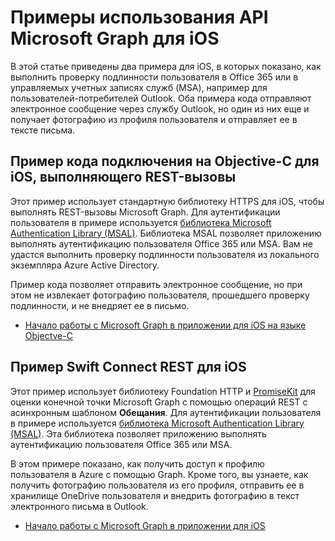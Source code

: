 # <a name="ios-samples-for-the-microsoft-graph-api"></a>Примеры использования API Microsoft Graph для iOS
В этой статье приведены два примера для iOS, в которых показано, как выполнить проверку подлинности пользователя в Office 365 или в управляемых учетных записях служб (MSA), например для пользователей-потребителей Outlook. Оба примера кода отправляют электронное сообщение через службу Outlook, но один из них еще и получает фотографию из профиля пользователя и отправляет ее в тексте письма.

## <a name="ios-objective-c-connect-rest-sample"></a>Пример кода подключения на Objective-C для iOS, выполняющего REST-вызовы
Этот пример использует стандартную библиотеку HTTPS для iOS, чтобы выполнять REST-вызовы Microsoft Graph. Для аутентификации пользователя в примере используется [библиотека Microsoft Authentication Library (MSAL)](https://github.com/AzureAD/microsoft-authentication-library-for-objc/blob/dev/README.md). Библиотека MSAL позволяет приложению выполнять аутентификацию пользователя Office 365 или MSA. Вам не удастся выполнить проверку подлинности пользователя из локального экземпляра Azure Active Directory.

Пример кода позволяет отправить электронное сообщение, но при этом не извлекает фотографию пользователя, прошедшего проверку подлинности, и не внедряет ее в письмо.

- [Начало работы с Microsoft Graph в приложении для iOS на языке Objectve-C](ios_objectivec.md)

## <a name="ios-swift-connect-rest-sample"></a>Пример Swift Connect REST для iOS
Этот пример использует библиотеку Foundation HTTP и [PromiseKit](https://github.com/mxcl/PromiseKit/blob/master/README.md) для оценки конечной точки Microsoft Graph с помощью операций REST с асинхронным шаблоном **Обещания**. Для аутентификации пользователя в примере используется [библиотека Microsoft Authentication Library (MSAL)](https://github.com/AzureAD/microsoft-authentication-library-for-objc/blob/dev/README.md). Эта библиотека позволяет приложению выполнять аутентификацию пользователя Office 365 или MSA.

В этом примере показано, как получить доступ к профилю пользователя в Azure с помощью Graph. Кроме того, вы узнаете, как получить фотографию пользователя из его профиля, отправить ее в хранилище OneDrive пользователя и внедрить фотографию в текст электронного письма в Outlook.

- [Начало работы с Microsoft Graph в приложении для iOS](ios_swift.md)
